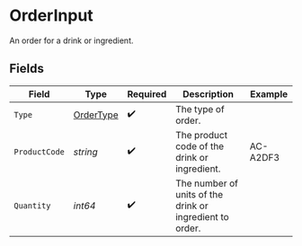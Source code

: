 # OrderInput

An order for a drink or ingredient.


## Fields

| Field                                                    | Type                                                     | Required                                                 | Description                                              | Example                                                  |
| -------------------------------------------------------- | -------------------------------------------------------- | -------------------------------------------------------- | -------------------------------------------------------- | -------------------------------------------------------- |
| `Type`                                                   | [OrderType](..//ordertype.md)                            | :heavy_check_mark:                                       | The type of order.                                       |                                                          |
| `ProductCode`                                            | *string*                                                 | :heavy_check_mark:                                       | The product code of the drink or ingredient.             | AC-A2DF3                                                 |
| `Quantity`                                               | *int64*                                                  | :heavy_check_mark:                                       | The number of units of the drink or ingredient to order. |                                                          |